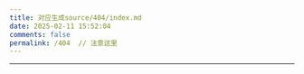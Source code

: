 ```yaml
---
title: 对应生成source/404/index.md
date: 2025-02-11 15:52:04
comments: false
permalink: /404  // 注意这里
---
```

<style>.meta{display:none!important;}</style>
---
